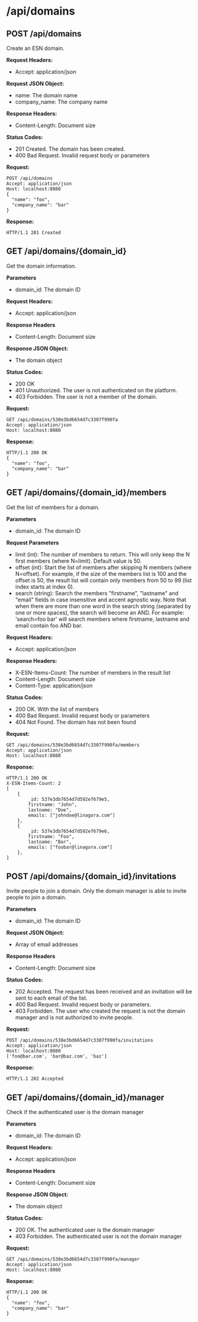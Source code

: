 # /api/domains

## POST /api/domains

Create an ESN domain.

**Request Headers:**

- Accept: application/json

**Request JSON Object:**

- name: The domain name
- company_name: The company name

**Response Headers:**

- Content-Length: Document size

**Status Codes:**

- 201 Created. The domain has been created.
- 400 Bad Request. Invalid request body or parameters

**Request:**

    POST /api/domains
    Accept: application/json
    Host: localhost:8080
    {
      "name": "foo",
      "company_name": "bar"
    }

**Response:**

    HTTP/1.1 201 Created

## GET /api/domains/{domain_id}

Get the domain information.

**Parameters**

- domain_id: The domain ID

**Request Headers:**

- Accept: application/json

**Response Headers**

- Content-Length: Document size

**Response JSON Object:**

- The domain object

**Status Codes:**

- 200 OK
- 401 Unauthorized. The user is not authenticated on the platform.
- 403 Forbidden. The user is not a member of the domain.

**Request:**

    GET /api/domains/538e3bd6654d7c3307f990fa
    Accept: application/json
    Host: localhost:8080

**Response:**

    HTTP/1.1 200 OK
    {
      "name": "foo",
      "company_name": "bar"
    }

## GET /api/domains/{domain_id}/members

Get the list of members for a domain.

**Parameters**

- domain_id: The domain ID

**Request Parameters**

- limit (int): The number of members to return. This will only keep the N first members (where N=limit). Default value is 50.
- offset (int): Start the list of members after skipping N members (where N=offset). For example, if the size of the members list is 100 and the offset is 50, the result list will contain only members from 50 to 99 (list index starts at index 0).
- search (string): Search the members "firstname", "lastname" and "email" fields in case insensitive and accent agnostic way. Note that when there are more than one word in the search string (separated by one or more spaces), the search will become an AND. For example: 'search=foo bar' will search members where firstname, lastname and email contain foo AND bar.

**Request Headers:**

- Accept: application/json

**Response Headers:**

- X-ESN-Items-Count: The number of members in the result list
- Content-Length: Document size
- Content-Type: application/json

**Status Codes:**

- 200 OK. With the list of members
- 400 Bad Request. Invalid request body or parameters
- 404 Not Found. The domain has not been found

**Request:**

    GET /api/domains/538e3bd6654d7c3307f990fa/members
    Accept: application/json
    Host: localhost:8080

**Response:**

    HTTP/1.1 200 OK
    X-ESN-Items-Count: 2
    [
        {
            _id: 537e3db7654d7d592ef679e5,
            firstname: "John",
            lastname: "Doe",
            emails: ["johndoe@linagora.com"]
        },
        {
            _id: 537e3db7654d7d592ef679e6,
            firstname: "Foo",
            lastname: "Bar",
            emails: ["foobar@linagora.com"]
        },
    ]

## POST /api/domains/{domain_id}/invitations

Invite people to join a domain.
Only the domain manager is able to invite people to join a domain.

**Parameters**

- domain_id: The domain ID

**Request JSON Object:**

- Array of email addresses

**Response Headers**

- Content-Length: Document size

**Status Codes:**

- 202 Accepted. The request has been received and an invitation will be sent to each email of the list.
- 400 Bad Request. Invalid request body or parameters.
- 403 Forbidden. The user who created the request is not the domain manager and is not authorized to invite people.

**Request:**

    POST /api/domains/538e3bd6654d7c3307f990fa/invitations
    Accept: application/json
    Host: localhost:8080
    ['foo@bar.com', 'bar@baz.com', 'baz']

**Response:**

    HTTP/1.1 202 Accepted

## GET /api/domains/{domain_id}/manager

Check if the authenticated user is the domain manager

**Parameters**

- domain_id: The domain ID

**Request Headers:**

- Accept: application/json

**Response Headers**

- Content-Length: Document size

**Response JSON Object:**

- The domain object

**Status Codes:**

- 200 OK. The authenticated user is the domain manager
- 403 Forbidden. The authenticated user is not the domain manager

**Request:**

    GET /api/domains/538e3bd6654d7c3307f990fa/manager
    Accept: application/json
    Host: localhost:8080

**Response:**

    HTTP/1.1 200 OK
    {
      "name": "foo",
      "company_name": "bar"
    }

